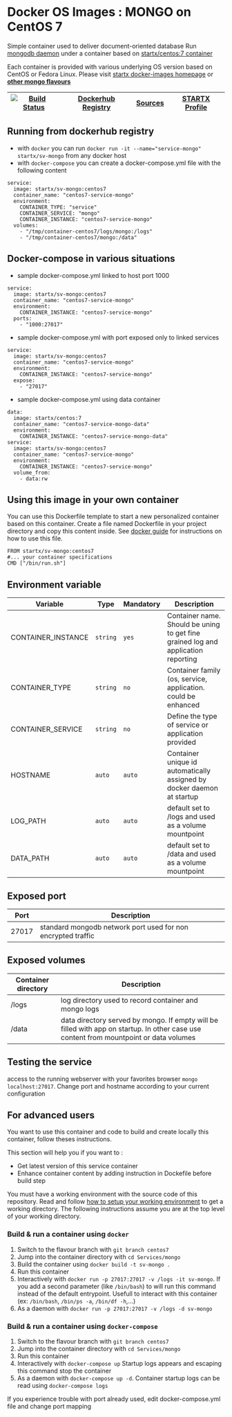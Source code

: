 # Docker OS Images : MONGO on CentOS 7

Simple container used to deliver document-oriented database
Run [mongodb daemon](https://www.mongodb.org/) under a container 
based on [startx/centos:7 container](https://hub.docker.com/r/startx/centos)

Each container is provided with various underlying OS version based on CentOS or 
Fedora Linux. Please visit [startx docker-images homepage](https://github.com/startxfr/docker-images/)
or **[other mongo flavours](https://github.com/startxfr/docker-images/Services/mongo/#available-flavours)**

| [![Build Status](https://travis-ci.org/startxfr/docker-images.svg?branch=centos7)](https://travis-ci.org/startxfr/docker-images) | [Dockerhub Registry](https://hub.docker.com/r/startx/sv-mongo/) | [Sources](https://github.com/startxfr/docker-images/Services/mongo)             | [STARTX Profile](https://github.com/startxfr) | 
|-------------------------------------------------------------------------------------------------------------------|-----------------------------------------------------------------|---------------------------------------------------------------------------------|-----------------------------------------------|

## Running from dockerhub registry

* with `docker` you can run `docker run -it --name="service-mongo" startx/sv-mongo` from any docker host
* with `docker-compose` you can create a docker-compose.yml file with the following content
```
service:
  image: startx/sv-mongo:centos7
  container_name: "centos7-service-mongo"
  environment:
    CONTAINER_TYPE: "service"
    CONTAINER_SERVICE: "mongo"
    CONTAINER_INSTANCE: "centos7-service-mongo"
  volumes:
    - "/tmp/container-centos7/logs/mongo:/logs"
    - "/tmp/container-centos7/mongo:/data"
```

## Docker-compose in various situations

* sample docker-compose.yml linked to host port 1000
```
service:
  image: startx/sv-mongo:centos7
  container_name: "centos7-service-mongo"
  environment:
    CONTAINER_INSTANCE: "centos7-service-mongo"
  ports:
    - "1000:27017"
```
* sample docker-compose.yml with port exposed only to linked services
```
service:
  image: startx/sv-mongo:centos7
  container_name: "centos7-service-mongo"
  environment:
    CONTAINER_INSTANCE: "centos7-service-mongo"
  expose:
    - "27017"
```
* sample docker-compose.yml using data container
```
data:
  image: startx/centos:7
  container_name: "centos7-service-mongo-data"
  environment:
    CONTAINER_INSTANCE: "centos7-service-mongo-data"
service:
  image: startx/sv-mongo:centos7
  container_name: "centos7-service-mongo"
  environment:
    CONTAINER_INSTANCE: "centos7-service-mongo"
  volume_from:
    - data:rw
```

## Using this image in your own container

You can use this Dockerfile template to start a new personalized container based on this container. Create a file named Dockerfile in your project directory and copy this content inside. See [docker guide](http://docs.docker.com/engine/reference/builder/) for instructions on how to use this file.
 ```
FROM startx/sv-mongo:centos7
#... your container specifications
CMD ["/bin/run.sh"]
```

## Environment variable

| Variable                  | Type     | Mandatory | Description                                                              |
|---------------------------|----------|-----------|--------------------------------------------------------------------------|
| CONTAINER_INSTANCE        | `string` | `yes`     | Container name. Should be uning to get fine grained log and application reporting
| CONTAINER_TYPE            | `string` | `no`      | Container family (os, service, application. could be enhanced 
| CONTAINER_SERVICE         | `string` | `no`      | Define the type of service or application provided
| HOSTNAME                  | `auto`   | `auto`    | Container unique id automatically assigned by docker daemon at startup
| LOG_PATH                  | `auto`   | `auto`    | default set to /logs and used as a volume mountpoint
| DATA_PATH                 | `auto`   | `auto`    | default set to /data and used as a volume mountpoint

## Exposed port

| Port  | Description                                                              |
|-------|--------------------------------------------------------------------------|
| 27017 | standard mongodb network port used for non encrypted traffic

## Exposed volumes

| Container directory  | Description                                                              |
|----------------------|--------------------------------------------------------------------------|
| /logs                | log directory used to record container and mongo logs
| /data                | data directory served by mongo. If empty will be filled with app on startup. In other case use content from mountpoint or data volumes

## Testing the service

access to the running webserver with your favorites browser `mongo localhost:27017`. Change port and hostname according to your current configuration

## For advanced users

You want to use this container and code to build and create locally this container, follow theses instructions.

This section will help you if you want to :
* Get latest version of this service container
* Enhance container content by adding instruction in Dockefile before build step

You must have a working environment with the source code of this repository. Read and follow [how to setup your working environment](https://github.com/startxfr/docker-images#setup-your-working-environment-mandatory) to get a working directory. The following instructions assume you are at the top level of your working directory.

### Build & run a container using `docker`

1. Switch to the flavour branch with `git branch centos7`
2. Jump into the container directory with `cd Services/mongo`
3. Build the container using `docker build -t sv-mongo .`
4. Run this container 
  1. Interactively with `docker run -p 27017:27017 -v /logs -it sv-mongo`. If you add a second parameter (like `/bin/bash`) to will run this command instead of the default entrypoint. Usefull to interact with this container (ex: `/bin/bash`, `/bin/ps -a`, `/bin/df -h`,...) 
  2. As a daemon with `docker run -p 27017:27017 -v /logs -d sv-mongo`


### Build & run a container using `docker-compose`

1. Switch to the flavour branch with `git branch centos7`
2. Jump into the container directory with `cd Services/mongo`
3. Run this container 
  1. Interactively with `docker-compose up` Startup logs appears and escaping this command stop the container
  2. As a daemon with `docker-compose up -d`. Container startup logs can be read using `docker-compose logs`

If you experience trouble with port already used, edit docker-compose.yml file and change port mapping
